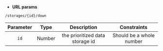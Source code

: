 * **URL params**

`/storages/{id}/down`  

Parameter | Type | Description | Constraints  
:-------: | :--: | :---------: | :---------:  
`id` | Number | the prioritized data storage id | Should be a whole number  

